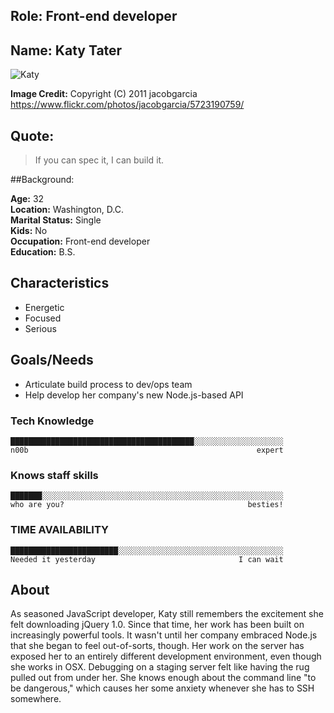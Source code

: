 ## Role: Front-end developer

## Name: Katy Tater

![Katy](https://c2.staticflickr.com/6/5012/5723190759_c1813d5f4b_z.jpg)

**Image Credit:** Copyright (C) 2011 jacobgarcia
https://www.flickr.com/photos/jacobgarcia/5723190759/

## Quote:

> If you can spec it, I can build it.

##Background:

**Age:** 32  
**Location:** Washington, D.C.  
**Marital Status:** Single  
**Kids:** No  
**Occupation:** Front-end developer  
**Education:** B.S.

## Characteristics

- Energetic
- Focused
- Serious

## Goals/Needs

- Articulate build process to dev/ops team
- Help develop her company's new Node.js-based API

### Tech Knowledge

```
█████████████████████████████████████████░░░░░░░░░░░░░░░░░░░░
n00b                                                   expert
```

### Knows staff skills

```
███████░░░░░░░░░░░░░░░░░░░░░░░░░░░░░░░░░░░░░░░░░░░░░░░░░░░░░░
who are you?                                         besties!
```

### TIME AVAILABILITY

```
████████████████████████░░░░░░░░░░░░░░░░░░░░░░░░░░░░░░░░░░░░░
Needed it yesterday                                I can wait
```

## About

As seasoned JavaScript developer, Katy still remembers the excitement she felt
downloading jQuery 1.0. Since that time, her work has been built on
increasingly powerful tools. It wasn't until her company embraced Node.js that
she began to feel out-of-sorts, though. Her work on the server has exposed her
to an entirely different development environment, even though she works in OSX.
Debugging on a staging server felt like having the rug pulled out from under
her. She knows enough about the command line "to be dangerous," which causes
her some anxiety whenever she has to SSH somewhere.
